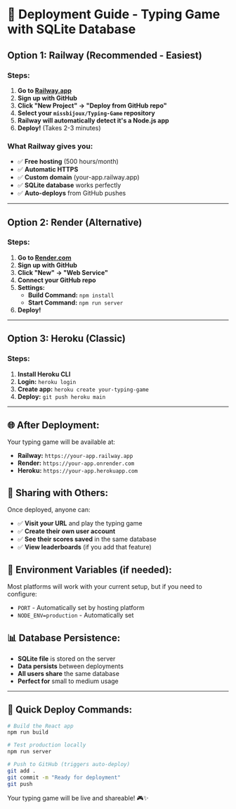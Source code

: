 # 🚀 Deployment Guide - Typing Game with SQLite Database

## Option 1: Railway (Recommended - Easiest)

### Steps:
1. **Go to [Railway.app](https://railway.app)**
2. **Sign up with GitHub**
3. **Click "New Project" → "Deploy from GitHub repo"**
4. **Select your `missbijoux/Typing-Game` repository**
5. **Railway will automatically detect it's a Node.js app**
6. **Deploy!** (Takes 2-3 minutes)

### What Railway gives you:
- ✅ **Free hosting** (500 hours/month)
- ✅ **Automatic HTTPS** 
- ✅ **Custom domain** (your-app.railway.app)
- ✅ **SQLite database** works perfectly
- ✅ **Auto-deploys** from GitHub pushes

---

## Option 2: Render (Alternative)

### Steps:
1. **Go to [Render.com](https://render.com)**
2. **Sign up with GitHub**
3. **Click "New" → "Web Service"**
4. **Connect your GitHub repo**
5. **Settings:**
   - **Build Command:** `npm install`
   - **Start Command:** `npm run server`
6. **Deploy!**

---

## Option 3: Heroku (Classic)

### Steps:
1. **Install Heroku CLI**
2. **Login:** `heroku login`
3. **Create app:** `heroku create your-typing-game`
4. **Deploy:** `git push heroku main`

---

## 🌐 After Deployment:

Your typing game will be available at:
- **Railway:** `https://your-app.railway.app`
- **Render:** `https://your-app.onrender.com`
- **Heroku:** `https://your-app.herokuapp.com`

## 👥 Sharing with Others:

Once deployed, anyone can:
- ✅ **Visit your URL** and play the typing game
- ✅ **Create their own user account**
- ✅ **See their scores saved** in the same database
- ✅ **View leaderboards** (if you add that feature)

## 🔧 Environment Variables (if needed):

Most platforms will work with your current setup, but if you need to configure:
- `PORT` - Automatically set by hosting platform
- `NODE_ENV=production` - Automatically set

## 📊 Database Persistence:

- **SQLite file** is stored on the server
- **Data persists** between deployments
- **All users share** the same database
- **Perfect for** small to medium usage

---

## 🎯 Quick Deploy Commands:

```bash
# Build the React app
npm run build

# Test production locally
npm run server

# Push to GitHub (triggers auto-deploy)
git add .
git commit -m "Ready for deployment"
git push
```

Your typing game will be live and shareable! 🎮✨
